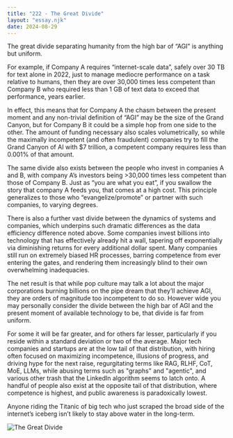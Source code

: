 ```yaml
---
title: "222 - The Great Divide"
layout: "essay.njk"
date: 2024-08-29
---
```


The great divide separating humanity from the high bar of “AGI” is anything but uniform.

For example, if Company A requires “internet-scale data”, safely over 30 TB for text alone in 2022, just to manage mediocre performance on a task relative to humans, then they are over 30,000 times less competent than Company B who required less than 1 GB of text data to exceed that performance, years earlier.

In effect, this means that for Company A the chasm between the present moment and any non-trivial definition of “AGI” may be the size of the Grand Canyon, but for Company B it could be a simple hop from one side to the other. The amount of funding necessary also scales volumetrically, so while the maximally incompetent (and often fraudulent) companies try to fill the Grand Canyon of AI with $7 trillion, a competent company requires less than 0.001% of that amount.

The same divide also exists between the people who invest in companies A and B, with company A’s investors being >30,000 times less competent than those of Company B. Just as “you are what you eat”, if you swallow the story that company A feeds you, that comes at a high cost. This principle generalizes to those who “evangelize/promote” or partner with such companies, to varying degrees.

There is also a further vast divide between the dynamics of systems and companies, which underpins such dramatic differences as the data efficiency difference noted above. Some companies invest billions into technology that has effectively already hit a wall, tapering off exponentially via diminishing returns for every additional dollar spent. Many companies still run on extremely biased HR processes, barring competence from ever entering the gates, and rendering them increasingly blind to their own overwhelming inadequacies.

The net result is that while pop culture may talk a lot about the major corporations burning billions on the pipe dream that they’ll achieve AGI, they are orders of magnitude too incompetent to do so. However wide you may personally consider the divide between the high bar of AGI and the present moment of available technology to be, that divide is far from uniform.

For some it will be far greater, and for others far lesser, particularly if you reside within a standard deviation or two of the average. Major tech companies and startups are at the low tail of that distribution, with hiring often focused on maximizing incompetence, illusions of progress, and driving hype for the next raise, regurgitating terms like RAG, RLHF, CoT, MoE, LLMs, while abusing terms such as "graphs" and "agentic", and various other trash that the LinkedIn algorithm seems to latch onto. A handful of people also exist at the opposite tail of that distribution, where competence is highest, and public awareness is paradoxically lowest.

Anyone riding the Titanic of big tech who just scraped the broad side of the internet’s iceberg isn’t likely to stay above water in the long-term.

![The Great Divide](https://media.licdn.com/dms/image/v2/D5622AQG2pmXF4aS4Yw/feedshare-shrink_800/feedshare-shrink_800/0/1723008698747?e=1736985600&v=beta&t=HQvpMJT-ojeQHij0FtwmgGDivMFLm_7g8LH5H2bY7ig)